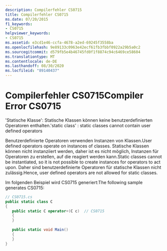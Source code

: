 ```yaml
---
description: Compilerfehler CS0715
title: Compilerfehler CS0715
ms.date: 07/20/2015
f1_keywords:
- CS0715
helpviewer_keywords:
- CS0715
ms.assetid: e3cd1e46-ccfa-4678-a2ed-69245f3558ba
ms.openlocfilehash: 9e89133c0963e42ecf61fb3fbbf0922a29b5a0c2
ms.sourcegitcommit: d579fb5e4b46745fd0f1f8874c94c6469ce58604
ms.translationtype: MT
ms.contentlocale: de-DE
ms.lasthandoff: 08/30/2020
ms.locfileid: "89140437"
---
```

# <a name="compiler-error-cs0715"></a><span data-ttu-id="cf885-103">Compilerfehler CS0715</span><span class="sxs-lookup"><span data-stu-id="cf885-103">Compiler Error CS0715</span></span>
<span data-ttu-id="cf885-104">'Statische Klasse': Statische Klassen können keine benutzerdefinierten Operatoren enthalten.</span><span class="sxs-lookup"><span data-stu-id="cf885-104">'static class' : static classes cannot contain user defined operators</span></span>  
  
 <span data-ttu-id="cf885-105">Benutzerdefinierte Operatoren verwenden Instanzen von Klassen.</span><span class="sxs-lookup"><span data-stu-id="cf885-105">User defined operators operate on instances of classes.</span></span> <span data-ttu-id="cf885-106">Statische Klassen können nicht instanziiert werden, daher ist es nicht möglich, Instanzen für Operatoren zu erstellen, auf die reagiert werden kann.</span><span class="sxs-lookup"><span data-stu-id="cf885-106">Static classes cannot be instantiated, so it is not possible to create instances for operators to act upon.</span></span> <span data-ttu-id="cf885-107">Daher sind benutzerdefinierte Operatoren für statische Klassen nicht zulässig.</span><span class="sxs-lookup"><span data-stu-id="cf885-107">Hence, user defined operators are not allowed for static classes.</span></span>  
  
 <span data-ttu-id="cf885-108">Im folgenden Beispiel wird CS0715 generiert:</span><span class="sxs-lookup"><span data-stu-id="cf885-108">The following sample generates CS0715:</span></span>  
  
```csharp  
// CS0715.cs  
public static class C  
{  
   public static C operator+(C c)  // CS0715  
   {  
   }  
  
   public static void Main()  
   {  
   }  
}  
```
